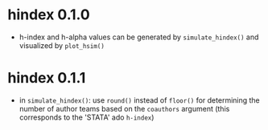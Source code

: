 # hindex 0.1.0

* h-index and h-alpha values can be generated by `simulate_hindex()` and visualized by `plot_hsim()`

# hindex 0.1.1

* in `simulate_hindex()`: use `round()` instead of `floor()` for determining the number of author teams based on the `coauthors` argument (this corresponds to the 'STATA' ado `h-index`)
